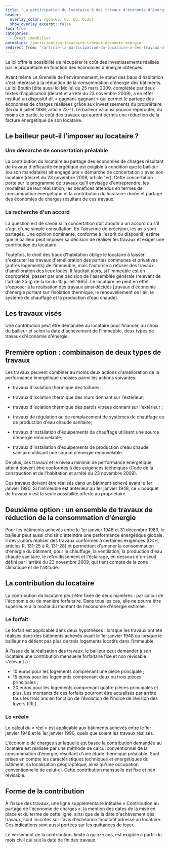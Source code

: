 ```yaml
---
title: "La participation du locataire à des travaux d'économie d'énergie"
header:
  overlay_color: rgba(65, 63, 63, 0.25)
  show_overlay_excerpt: false
toc: true
categories:
  - Droit immobilier
permalink: /participation-locataire-travaux-economie-energie  
redirect_from: "/article-la-participation-du-locataire-a-des-travaux-d-economie-d-energie.129526.3308.html"
---
```

La loi offre la possibilité de récupérer le coût des investissements réalisés par le propriétaire en fonction des économies d'énergie obtenues.

Avant même Le Grenelle de l'environnement, le statut des baux d'habitation s'est intéressé à la réduction de la consommation d'énergie des bâtiments. La loi Boutin [dite aussi loi Molle) du 25 mars 2009, complétée par deux textes d'application (décret et arrêté du 23 novembre 2009), a en effet institué un dispositif dit « gagnant-gagnant » qui permet le partage des économies de charges réalisées grâce aux investissements du propriétaire (loi du 6 juillet 1989, article 23-1). Le bailleur va ainsi pouvoir répercuter, du moins en partie, le coût des travaux qui auront permis une réduction de la facture énergétique de son locataire.
## Le bailleur peut-il l'imposer au locataire ?
### Une démarche de concertation préalable
La contribution du locataire au partage des économies de charges résultant de travaux d'efficacité énergétique est exigible à condition que le bailleur (ou son mandataire) ait engagé une « démarche de concertation » avec son locataire (décret du 23 novembre 2009, article 1er). Cette concertation porte sur le programme de travaux qu'il envisage d'entreprendre, les modalités de leur réalisation, les bénéfices attendus en termes de consommation énergétique et la contribution du locataire: durée et partage des économies de charges résultant de ces travaux.
### La recherche d'un accord
La question est de savoir si la concertation doit aboutir à un accord ou s'il s'agit d'une simple consultation. En l'absence de précision, les avis sont partagés. Une opinion dominante, conforme à l'esprit du dispositif, estime que le bailleur peut imposer sa décision de réaliser les travaux et exiger une contribution du locataire.

Toutefois, le droit des baux d'habitation oblige le locataire à laisser s'exécuter les travaux d'amélioration des parties communes et privatives [autres logements) de l'immeuble, mais l'autorise à refuser des travaux d'amélioration des lieux loués. Il faudrait alors, si l'immeuble est en copropriété, passer par une décision de l'assemblée générale (relevant de l'article 25 g) de la loi du 10 juillet 1965). Le locataire ne peut en effet s'opposer à la réalisation des travaux ainsi décidés [travaux d'économie d'énergie portant sur l'isolation thermique, le renouvellement de l'air, le système de chauffage et la production d'eau chaude). 
## Les travaux visés
Une contribution peut être demandée au locataire pour financer, au choix du bailleur et selon la date d'achèvement de l'immeuble, deux types de travaux d'économie d'énergie.
## Première option : combinaison de deux types de travaux
Les travaux peuvent combiner au moins deux actions d'amélioration de la performance énergétique choisies parmi les actions suivantes:
* travaux d'isolation thermique des toitures;
* travaux d'isolation thermique des murs donnant sur l'extérieur;

* travaux d'isolation thermique des parois vitrées donnant sur l'extérieur ;

* travaux de régulation ou de remplacement de systèmes de chauffage ou de production d'eau chaude sanitaire;

* travaux d'installation d'équipements de chauffage utilisant une source d'énergie renouvelable;

* travaux d'installation d'équipements de production d'eau chaude sanitaire utilisant une source d'énergie renouvelable.

De plus, ces travaux et le niveau minimal de performance énergétique atteint doivent être conformes à des exigences techniques (Code de la construction et de l'habitation et arrêté du 23 novembre 2009).

Ces travaux doivent être réalisés dans un bâtiment achevé avant le 1er janvier 1990. Si l'immeuble est antérieur au 1er janvier 1948, ce « bouquet de travaux » est la seule possibilité offerte au propriétaire.

## Deuxième option : un ensemble de travaux de réduction de la consommation d'énergie
Pour les bâtiments achevés entre le 1er janvier 1948 et 31 décembre 1989, le bailleur peut aussi choisir d'atteindre une performance énergétique globale. Il devra alors réaliser des travaux conformes à certaines exigences (CCH, articles R. 131-25 à R, 131-28] et permettant d'amener la consommation d'énergie du bâtiment, pour le chauffage, la ventilation, la production d'eau chaude sanitaire, le refroidissement et l'éclairage, en dessous d'un seuil défini par l'arrêté du 23 novembre 2009, qui tient compte de la zone climatique et de l'altitude.
## La contribution du locataire
La contribution du locataire peut être fixée de deux manières : par calcul de l'économie ou de manière forfaitaire. Dans tous les cas, elle ne pourra être supérieure à la moitié du montant de l'économie d'énergie estimée.
### Le forfait
Le forfait est applicable dans deux hypothèses : lorsque les travaux ont été réalisés dans des bâtiments achevés avant le 1er janvier 1948 ou lorsque le bailleur ne détient pas plus de trois logements locatifs dans l'immeuble.

À l'issue de la réalisation des travaux, le bailleur peut demander à son locataire une contribution mensuelle forfaitaire fixe et non révisable s'élevant à :
* 10 euros pour les logements comprenant une pièce principale ;
* 15 euros pour les logements comprenant deux ou trois pièces principales ;
* 20 euros pour les logements comprenant quatre pièces principales et plus. Les montants de ces forfaits pourront être actualisés par arrêté tous les trois ans en fonction de l'évolution de l'indice de révision des loyers (IRL).
### Le «réel»
Le calcul du « réel » est applicable aux bâtiments achevés entre le 1er janvier 1948 et le 1er janvier 1990, quels que soient les travaux réalisés.

L'économie de charges sur laquelle est basée la contribution demandée au locataire est réalisée par une méthode de calcul conventionnel de la consommation d'énergie, résultant d'une étude thermique préalable. Sont prises en compte les caractéristiques techniques et énergétiques du bâtiment, sa localisation géographique, ainsi qu'une occupation conventionnelle de celui-ci. Cette contribution mensuelle est fixe et non révisable.
## Forme de la contribution
À l'issue des travaux, une ligne supplémentaire intitulée « Contribution au partage de l'économie de charges », la mention des dates de la mise en place et du terme de cette ligne, ainsi que de la date d'achèvement des travaux, sont inscrites sur l'avis d'échéance facultatif adressé au locataire. Ces indications sont aussi portées sur les quittances de loyer.

Le versement de la contribution, limité à quinze ans, est exigible à partir du mois civil qui suit la date de fin des travaux.
